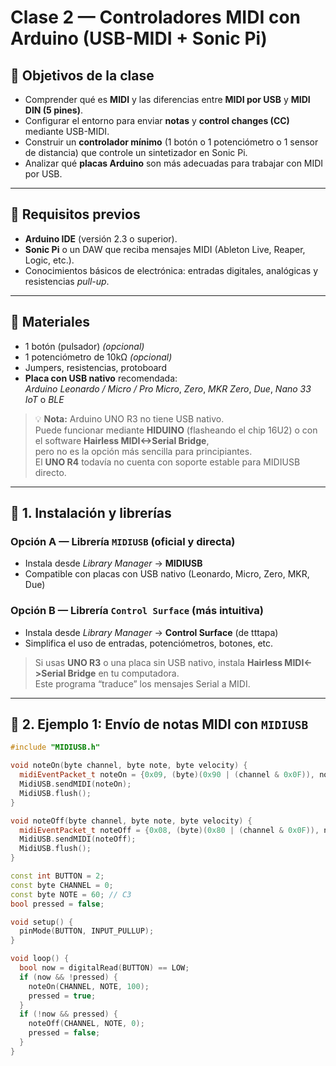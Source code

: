 # Clase 2 — Controladores MIDI con Arduino (USB-MIDI + Sonic Pi)

## 🎯 Objetivos de la clase
- Comprender qué es **MIDI** y las diferencias entre **MIDI por USB** y **MIDI DIN (5 pines)**.  
- Configurar el entorno para enviar **notas** y **control changes (CC)** mediante USB-MIDI.  
- Construir un **controlador mínimo** (1 botón o 1 potenciómetro o 1 sensor de distancia) que controle un sintetizador en Sonic Pi.  
- Analizar qué **placas Arduino** son más adecuadas para trabajar con MIDI por USB.

---

## 🧰 Requisitos previos
- **Arduino IDE** (versión 2.3 o superior).  
- **Sonic Pi** o un DAW que reciba mensajes MIDI (Ableton Live, Reaper, Logic, etc.).  
- Conocimientos básicos de electrónica: entradas digitales, analógicas y resistencias *pull-up*.

---

## 🧩 Materiales
- 1 botón (pulsador) *(opcional)*
- 1 potenciómetro de 10kΩ *(opcional)*  
- Jumpers, resistencias, protoboard  
- **Placa con USB nativo** recomendada:  
  *Arduino Leonardo / Micro / Pro Micro*, *Zero*, *MKR Zero*, *Due*, *Nano 33 IoT* o *BLE*

> 💡 **Nota:** Arduino UNO R3 no tiene USB nativo.  
> Puede funcionar mediante **HIDUINO** (flasheando el chip 16U2) o con el software **Hairless MIDI<->Serial Bridge**,  
> pero no es la opción más sencilla para principiantes.  
> El **UNO R4** todavía no cuenta con soporte estable para MIDIUSB directo.

---

## 🧠 1. Instalación y librerías

### Opción A — Librería `MIDIUSB` (oficial y directa)
- Instala desde *Library Manager* → **MIDIUSB**  
- Compatible con placas con USB nativo (Leonardo, Micro, Zero, MKR, Due)

### Opción B — Librería `Control Surface` (más intuitiva)
- Instala desde *Library Manager* → **Control Surface** (de tttapa)  
- Simplifica el uso de entradas, potenciómetros, botones, etc.

> Si usas **UNO R3** o una placa sin USB nativo, instala **Hairless MIDI<->Serial Bridge** en tu computadora.  
> Este programa “traduce” los mensajes Serial a MIDI.

---

## 🧮 2. Ejemplo 1: Envío de notas MIDI con `MIDIUSB`

```cpp
#include "MIDIUSB.h"

void noteOn(byte channel, byte note, byte velocity) {
  midiEventPacket_t noteOn = {0x09, (byte)(0x90 | (channel & 0x0F)), note, velocity};
  MidiUSB.sendMIDI(noteOn);
  MidiUSB.flush();
}

void noteOff(byte channel, byte note, byte velocity) {
  midiEventPacket_t noteOff = {0x08, (byte)(0x80 | (channel & 0x0F)), note, velocity};
  MidiUSB.sendMIDI(noteOff);
  MidiUSB.flush();
}

const int BUTTON = 2;
const byte CHANNEL = 0;
const byte NOTE = 60; // C3
bool pressed = false;

void setup() {
  pinMode(BUTTON, INPUT_PULLUP);
}

void loop() {
  bool now = digitalRead(BUTTON) == LOW;
  if (now && !pressed) {
    noteOn(CHANNEL, NOTE, 100);
    pressed = true;
  }
  if (!now && pressed) {
    noteOff(CHANNEL, NOTE, 0);
    pressed = false;
  }
}
